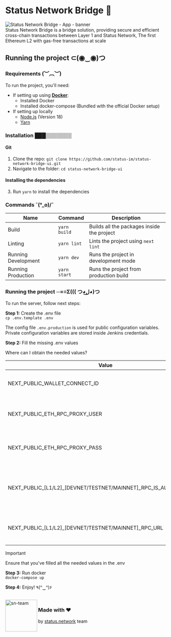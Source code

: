 # Status Network Bridge 🐉

![Status Network Bridge - App - banner](./github/assets/hero.png)  
Status Network Bridge is a bridge solution, providing secure and efficient cross-chain transactions between Layer 1 and Status Network,
The first Ethereum L2 with gas-free transactions at scale

## Running the project ⊂(◉‿◉)つ
### Requirements (︶︹︶)
To run the project, you'll need:
- If setting up using **[Docker](https://www.docker.com)**:
    - Installed Docker
    - Installed docker-compose (Bundled with the official Docker setup)
- If setting up locally
    - [Node.js](https://nodejs.org/en/) (Version 18)
    - [Yarn](https://yarnpkg.com/)

### Installation ███▒▒▒▒▒▒▒
#### Git
1. Clone the repo: ```git clone https://github.com/status-im/status-network-bridge-ui.git```
2. Navigate to the folder: ```cd status-network-bridge-ui```

#### Installing the dependencies
3. Run ```yarn``` to install the dependencies

### Commands ¯\(°_o)/¯
| Name                | Command          | Description                                |
|---------------------|------------------|--------------------------------------------|
| Build               | ```yarn build``` | Builds all the packages inside the project |
| Linting             | ```yarn lint```  | Lints the project using `next lint`        |
| Running Development | ```yarn dev```   | Runs the project in development mode       |
| Running Production  | ```yarn start``` | Runs the project from production build     |

### Running the project ─=≡Σ((( つ◕ل͜◕)つ
To run the server, follow next steps:

**Step 1:** Create the .env file  
```cp .env.template .env```  

The config file `.env.production` is used for public configuration variables.
Private configuration variables are stored inside Jenkins credentials.

**Step 2:** Fill the missing .env values

Where can I obtain the needed values?

| Value                                                            | Description                                       | Link                     |
|------------------------------------------------------------------|---------------------------------------------------|--------------------------|
| NEXT_PUBLIC_WALLET_CONNECT_ID                                    | The Project ID for using Wallet Connect           | https://cloud.reown.com/ |
| NEXT_PUBLIC_ETH_RPC_PROXY_USER                                   | The username for authentication of Status RPC Proxy | N/A                      |
| NEXT_PUBLIC_ETH_RPC_PROXY_PASS                                   | The password for authentication of Status RPC Proxy | N/A                      |
| NEXT_PUBLIC_[L1/L2]_[DEVNET/TESTNET/MAINNET]_RPC_IS_AUTHENTICATED | Flag controlling if Authorization header will be injected to requests or not                                   | N/A                      
| NEXT_PUBLIC_[L1/L2]_[DEVNET/TESTNET/MAINNET]_RPC_URL          | The RPC URL for the corresponding network (L1 / L2) | N/A                      |
> [!IMPORTANT]  
> Ensure that you've filled all the needed values in the .env


**Step 3:** Run docker  
```docker-compose up```

**Step 4:** Enjoy! ٩(^‿^)۶

<br/>
<img align="left" alt="sn-team" width="100" height="100" src="./github/assets/sn-team.png">

### Made with ❤
by [status.network](https://status.network/) team
